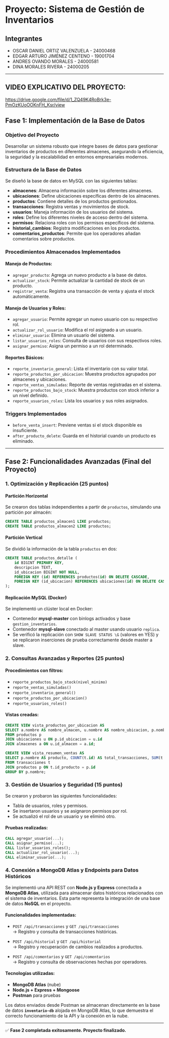 # Proyecto: Sistema de Gestión de Inventarios

## Integrantes

- OSCAR DANIEL ORTIZ VALENZUELA - 24000468
- EDGAR ARTURO JIMÉNEZ CENTENO - 19001704
- ANDRES OVANDO MORALES - 24000581
- DINA MORALES RIVERA - 24000205

---
## VIDEO EXPLICATIVO DEL PROYECTO:
https://drive.google.com/file/d/1_ZQ49K4RoBrk3e-PmOzKUoOOKnFH_Ksr/view

## Fase 1: Implementación de la Base de Datos

### Objetivo del Proyecto
Desarrollar un sistema robusto que integre bases de datos para gestionar inventarios de productos en diferentes almacenes, asegurando la eficiencia, la seguridad y la escalabilidad en entornos empresariales modernos.

### Estructura de la Base de Datos
Se diseñó la base de datos en MySQL con las siguientes tablas:
- **almacenes**: Almacena información sobre los diferentes almacenes.
- **ubicaciones**: Define ubicaciones específicas dentro de los almacenes.
- **productos**: Contiene detalles de los productos gestionados.
- **transacciones**: Registra ventas y movimientos de stock.
- **usuarios**: Maneja información de los usuarios del sistema.
- **roles**: Define los diferentes niveles de acceso dentro del sistema.
- **permisos**: Relaciona roles con los permisos específicos del sistema.
- **historial_cambios**: Registra modificaciones en los productos.
- **comentarios_productos**: Permite que los operadores añadan comentarios sobre productos.

### Procedimientos Almacenados Implementados

#### Manejo de Productos:
- `agregar_producto`: Agrega un nuevo producto a la base de datos.
- `actualizar_stock`: Permite actualizar la cantidad de stock de un producto.
- `registrar_venta`: Registra una transacción de venta y ajusta el stock automáticamente.

#### Manejo de Usuarios y Roles:
- `agregar_usuario`: Permite agregar un nuevo usuario con su respectivo rol.
- `actualizar_rol_usuario`: Modifica el rol asignado a un usuario.
- `eliminar_usuario`: Elimina un usuario del sistema.
- `listar_usuarios_roles`: Consulta de usuarios con sus respectivos roles.
- `asignar_permiso`: Asigna un permiso a un rol determinado.

#### Reportes Básicos:
- `reporte_inventario_general`: Lista el inventario con su valor total.
- `reporte_productos_por_ubicacion`: Muestra productos agrupados por almacenes y ubicaciones.
- `reporte_ventas_simuladas`: Reporte de ventas registradas en el sistema.
- `reporte_productos_bajo_stock`: Muestra productos con stock inferior a un nivel definido.
- `reporte_usuarios_roles`: Lista los usuarios y sus roles asignados.

### Triggers Implementados
- `before_venta_insert`: Previene ventas si el stock disponible es insuficiente.
- `after_producto_delete`: Guarda en el historial cuando un producto es eliminado.

---

## Fase 2: Funcionalidades Avanzadas (Final del Proyecto)

### 1. Optimización y Replicación (25 puntos)

#### Partición Horizontal
Se crearon dos tablas independientes a partir de `productos`, simulando una partición por almacén:
```sql
CREATE TABLE productos_almacen1 LIKE productos;
CREATE TABLE productos_almacen2 LIKE productos;
```

#### Partición Vertical
Se dividió la información de la tabla `productos` en dos:
```sql
CREATE TABLE productos_detalle (
    id BIGINT PRIMARY KEY,
    descripcion TEXT,
    id_ubicacion BIGINT NOT NULL,
    FOREIGN KEY (id) REFERENCES productos(id) ON DELETE CASCADE,
    FOREIGN KEY (id_ubicacion) REFERENCES ubicaciones(id) ON DELETE CASCADE
);
```

#### Replicación MySQL (Docker)
Se implementó un clúster local en Docker:
- Contenedor **mysql-master** con binlogs activados y base `gestion_inventarios`.
- Contenedor **mysql-slave** conectado al master usando usuario `replica`.
- Se verificó la replicación con `SHOW SLAVE STATUS \G` (valores en YES) y se replicaron inserciones de prueba correctamente desde master a slave.

### 2. Consultas Avanzadas y Reportes (25 puntos)

#### Procedimientos con filtros:
- `reporte_productos_bajo_stock(nivel_minimo)`
- `reporte_ventas_simuladas()`
- `reporte_inventario_general()`
- `reporte_productos_por_ubicacion()`
- `reporte_usuarios_roles()`

#### Vistas creadas:
```sql
CREATE VIEW vista_productos_por_ubicacion AS
SELECT a.nombre AS nombre_almacen, u.nombre AS nombre_ubicacion, p.nombre AS nombre_producto, p.stock
FROM productos p
JOIN ubicaciones u ON p.id_ubicacion = u.id
JOIN almacenes a ON u.id_almacen = a.id;

CREATE VIEW vista_resumen_ventas AS
SELECT p.nombre AS producto, COUNT(t.id) AS total_transacciones, SUM(t.cantidad) AS total_vendido, SUM(t.total) AS ingresos_totales
FROM transacciones t
JOIN productos p ON t.id_producto = p.id
GROUP BY p.nombre;
```

### 3. Gestión de Usuarios y Seguridad (15 puntos)
Se crearon y probaron las siguientes funcionalidades:
- Tabla de usuarios, roles y permisos.
- Se insertaron usuarios y se asignaron permisos por rol.
- Se actualizó el rol de un usuario y se eliminó otro.

#### Pruebas realizadas:
```sql
CALL agregar_usuario(...);
CALL asignar_permiso(...);
CALL listar_usuarios_roles();
CALL actualizar_rol_usuario(...);
CALL eliminar_usuario(...);
```

### 4. Conexión a MongoDB Atlas y Endpoints para Datos Históricos

Se implementó una API REST con **Node.js y Express** conectada a **MongoDB Atlas**, utilizada para almacenar datos históricos relacionados con el sistema de inventarios. Esta parte representa la integración de una base de datos **NoSQL** en el proyecto.

#### Funcionalidades implementadas:
- `POST /api/transacciones` y `GET /api/transacciones`  
  → Registro y consulta de transacciones históricas.

- `POST /api/historial` y `GET /api/historial`  
  → Registro y recuperación de cambios realizados a productos.

- `POST /api/comentarios` y `GET /api/comentarios`  
  → Registro y consulta de observaciones hechas por operadores.

#### Tecnologías utilizadas:
- **MongoDB Atlas** (nube)  
- **Node.js + Express + Mongoose**  
- **Postman** para pruebas

Los datos enviados desde Postman se almacenan directamente en la base de datos **`inventario-db`** alojada en MongoDB Atlas, lo que demuestra el correcto funcionamiento de la API y la conexión en la nube.

---

✅ **Fase 2 completada exitosamente. Proyecto finalizado.**

